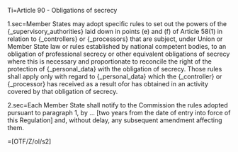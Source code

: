 Ti=Article 90 - Obligations of secrecy

1.sec=Member States may adopt specific rules to set out the powers of the {_supervisory_authorities} laid down in points (e) and (f) of Article 58(1) in relation to {_controllers} or {_processors} that are subject, under Union or Member State law or rules established by national competent bodies, to an obligation of professional secrecy or other equivalent obligations of secrecy where this is necessary and proportionate to reconcile the right of the protection of {_personal_data} with the obligation of secrecy. Those rules shall apply only with regard to {_personal_data} which the {_controller} or {_processor} has received as a result ofor has obtained in an activity covered by that obligation of secrecy.

2.sec=Each Member State shall notify to the Commission the rules adopted pursuant to paragraph 1, by … [two years from the date of entry into force of this Regulation] and, without delay, any subsequent amendment affecting them.

=[OTF/Z/ol/s2]
